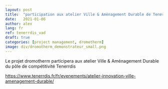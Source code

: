```yaml
---
layout: post
title:  "participation aux atelier Ville & Aménagement Durable de Tenerrdis"
date:   2021-01-06
author: alex
lang: fr
ref: tenerrdis_vad
draft: true
categories: [project management, dromotherm]
image: div/dromotherm_demonstrateur_small.png
---
```


Le projet dromotherm participera aux atelier Ville & Aménagement Durable du pôle de compétitivité Tenerrdis

https://www.tenerrdis.fr/fr/evenements/atelier-innovation-ville-amenagement-durable/
